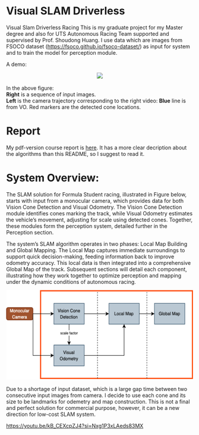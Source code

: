 # Visual SLAM Driverless
Visual Slam Driverless Racing
This is my graduate project for my Master degree and also for UTS Autonomous Racing Team supported and supervised by Prof. Shoudong Huang. I use data which are images from FSOCO dataset (https://fsoco.github.io/fsoco-dataset/) as input for system and to train the model for perception module. 

A demo:  
<p align = "center">
  <img src = "https://github.com/bihonght/VO-ConesRacing/blob/main/media/demo.gif" height = "240px">
</p>

In the above figure:  
**Right** is a sequence of input images.    
**Left** is the camera trajectory corresponding to the right video: **Blue** line is from VO. Red markers are the detected cone locations.

# Report
My pdf-version course report is [here](
https://github.com/bihonght/VO-ConesRacing/blob/main/media/Capstone%20Report.pdf). It has a more clear decription about the algorithms than this README, so I suggest to read it.

# System Overview:

The SLAM solution for Formula Student racing, illustrated in Figure below, starts with input from a monocular camera, which provides data for both Vision Cone Detection and Visual Odometry. The Vision Cone Detection module identifies cones marking the track, while Visual Odometry estimates the vehicle’s movement, adjusting for scale using detected cones. Together, these modules form the perception system, detailed further in the Perception section. 

The system’s SLAM algorithm operates in two phases: Local Map Building and Global Mapping. The Local Map captures immediate surroundings to support quick decision-making, feeding information back to improve odometry accuracy. This local data is then integrated into a comprehensive Global Map of the track. Subsequent sections will detail each component, illustrating how they work together to optimize perception and mapping under the dynamic conditions of autonomous racing.

<p align = "center">
  <img src = "https://github.com/bihonght/VO-ConesRacing/blob/main/media/architecture%20(1).png" height = "240px">
</p>

Due to a shortage of input dataset, which is a large gap time between two consecutive input images from camera. I decide to use each cone and its size to be landmarks for odemetry and map construction. This is not a final and perfect solution for commercial purpose, however, it can be a new direction for low-cost SLAM system. 

https://youtu.be/kB_CEXcpZJ4?si=Nxg1P3xLAeds83MX
